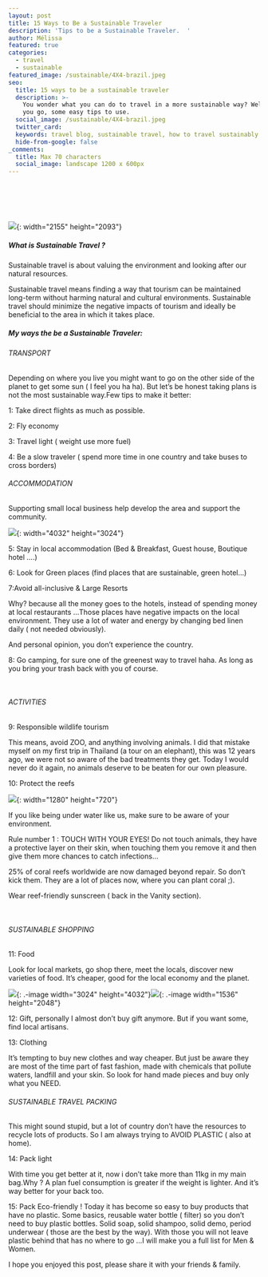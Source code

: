 ```yaml
---
layout: post
title: 15 Ways to Be a Sustainable Traveler
description: 'Tips to be a Sustainable Traveler.  '
author: Mélissa
featured: true
categories:
  - travel
  - sustainable
featured_image: /sustainable/4X4-brazil.jpeg
seo:
  title: 15 ways to be a sustainable traveler
  description: >-
    You wonder what you can do to travel in a more sustainable way? Well here
    you go, some easy tips to use. 
  social_image: /sustainable/4X4-brazil.jpeg
  twitter_card:
  keywords: travel blog, sustainable travel, how to travel sustainably
  hide-from-google: false
_comments:
  title: Max 70 characters
  social_image: landscape 1200 x 600px
---
```

# &nbsp;

![](/sustainable/4X4-brazil.jpeg){: width="2155" height="2093"}

##### What is Sustainable Travel ?

Sustainable travel is about valuing the environment and looking after our natural resources.

Sustainable travel means finding a way that tourism can be maintained long-term without harming natural and cultural environments. Sustainable travel should minimize the negative impacts of tourism and ideally be beneficial to the area in which it takes place.

##### My ways the be a Sustainable Traveler:

###### TRANSPORT

Depending on where you live you might want to go on the other side of the planet to get some sun ( I feel you ha ha). But let’s be honest taking plans is not the most sustainable way.Few tips to make it better:

1: Take direct flights as much as possible.

2: Fly economy

3: Travel light ( weight use more fuel)

4: Be a slow traveler ( spend more time in one country and take buses to cross borders)

###### ACCOMMODATION

Supporting small local business help develop the area and support the community.

![](/sustainable/bali-hotel.jpeg){: width="4032" height="3024"}

5: Stay in local accommodation (Bed & Breakfast, Guest house, Boutique hotel ….)

6: Look for Green places (find places that are sustainable, green hotel…)

7:Avoid all-inclusive & Large Resorts

Why? because all the money goes to the hotels, instead of spending money at local restaurants …Those places have negative impacts on the local environment. They use a lot of water and energy by changing bed linen daily ( not needed obviously).

And personal opinion, you don’t experience the country.

8: Go camping, for sure one of the greenest way to travel haha. As long as you bring your trash back with you of course.

&nbsp;

###### ACTIVITIES

9: Responsible wildlife tourism

This means, avoid ZOO, and anything involving animals. I did that mistake myself on my first trip in Thailand (a tour on an elephant), this was 12 years ago, we were not so aware of the bad treatments they get. Today I would never do it again, no animals deserve to be beaten for our own pleasure.

10: Protect the reefs

![](/sustainable/diving-mexico.jpg){: width="1280" height="720"}

If you like being under water like us, make sure to be aware of your environment.

Rule number 1 : TOUCH WITH YOUR EYES\! Do not touch animals, they have a protective layer on their skin, when touching them you remove it and then give them more chances to catch infections…

25% of coral reefs worldwide are now damaged beyond repair. So don’t kick them. They are a lot of places now, where you can plant coral ;).

Wear reef-friendly sunscreen ( back in the Vanity section).

&nbsp;

###### SUSTAINABLE SHOPPING

11: Food

Look for local markets, go shop there, meet the locals, discover new varieties of food. It’s cheaper, good for the local economy and the planet.

![](/sustainable/market-corsica.jpg){: .-image width="3024" height="4032"}![](/sustainable/market-tenerife.jpeg){: .-image width="1536" height="2048"}

12: Gift, personally I almost don’t buy gift anymore. But if you want some, find local artisans.

13: Clothing

It’s tempting to buy new clothes and way cheaper. But just be aware they are most of the time part of fast fashion, made with chemicals that pollute waters, landfill and your skin. So look for hand made pieces and buy only what you NEED.

###### SUSTAINABLE TRAVEL PACKING

This might sound stupid, but a lot of country don’t have the resources to recycle lots of products. So I am always trying to AVOID PLASTIC ( also at home).

14: Pack light

With time you get better at it, now i don’t take more than 11kg in my main bag.Why ? A plan fuel consumption is greater if the weight is lighter. And it’s way better for your back too.

15: Pack Eco-friendly \! Today it has become so easy to buy products that have no plastic. Some basics, reusable water bottle ( filter) so you don’t need to buy plastic bottles. Solid soap, solid shampoo, solid demo, period underwear ( those are the best by the way). With those you will not leave plastic behind that has no where to go …I will make you a full list for Men & Women.

I hope you enjoyed this post, please share it with your friends & family.

&nbsp;

&nbsp;